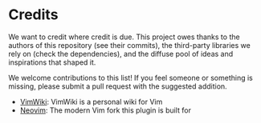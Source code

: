 # Credits

We want to credit where credit is due.
This project owes thanks to the authors of this repository (see their commits),
the third-party libraries we rely on (check the dependencies),
and the diffuse pool of ideas and inspirations that shaped it.

We welcome contributions to this list!
If you feel someone or something is missing,
please submit a pull request with the suggested addition.

+ [VimWiki](https://github.com/vimwiki/vimwiki): VimWiki is a personal wiki for Vim 
+ [Neovim](https://neovim.io/): The modern Vim fork this plugin is built for
